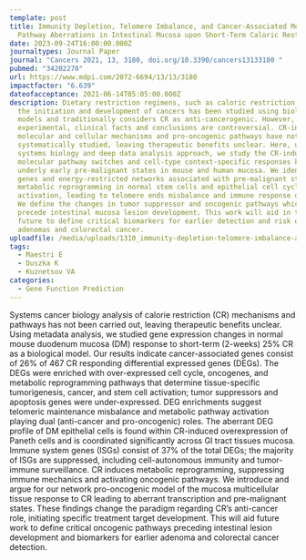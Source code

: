 ```yaml
---
template: post
title: Immunity Depletion, Telomere Imbalance, and Cancer-Associated Metabolism
  Pathway Aberrations in Intestinal Mucosa upon Short-Term Caloric Restriction
date: 2023-09-24T16:00:00.000Z
journaltypes: Journal Paper
journal: "Cancers 2021, 13, 3180, doi.org/10.3390/cancers13133180 "
pubmed: "34202278"
url: https://www.mdpi.com/2072-6694/13/13/3180
impactfactor: "6.639"
dateofacceptance: 2021-06-14T05:05:00.000Z
description: Dietary restriction regimens, such as caloric restriction (CR), in
  the initiation and development of cancers has been studied using biological
  models and traditionally considers CR as anti-cancerogenic. However, the
  experimental, clinical facts and conclusions are controversial. CR-induced
  molecular and cellular mechanisms and pro-oncogenic pathways have not been
  systematically studied, leaving therapeutic benefits unclear. Here, using
  systems biology and deep data analysis approach, we study the CR-induced
  molecular pathway switches and cell-type context-specific responses known to
  underly early pre-malignant states in mouse and human mucosa. We identify the
  genes and energy-restricted networks associated with pre-malignant state
  metabolic reprogramming in normal stem cells and epithelial cell cycle
  activation, leading to telomere ends misbalance and immune response depletion.
  We define the changes in tumor suppressor and oncogenic pathways which may
  precede intestinal mucosa lesion development. This work will aid in the near
  future to define critical biomarkers for earlier detection and risk of
  adenomas and colorectal cancer.
uploadfile: /media/uploads/1310_immunity-depletion-telomere-imbalance-and-cancer-associated.pdf
tags:
  - Maestri E
  - Duszka K
  - Kuznetsov VA
categories:
  - Gene Function Prediction
---
```

<!--StartFragment-->

Systems cancer biology analysis of calorie restriction (CR) mechanisms and pathways has not been carried out, leaving therapeutic benefits unclear. Using metadata analysis, we studied gene expression changes in normal mouse duodenum mucosa (DM) response to short-term (2-weeks) 25% CR as a biological model. Our results indicate cancer-associated genes consist of 26% of 467 CR responding differential expressed genes (DEGs). The DEGs were enriched with over-expressed cell cycle, oncogenes, and metabolic reprogramming pathways that determine tissue-specific tumorigenesis, cancer, and stem cell activation; tumor suppressors and apoptosis genes were under-expressed. DEG enrichments suggest telomeric maintenance misbalance and metabolic pathway activation playing dual (anti-cancer and pro-oncogenic) roles. The aberrant DEG profile of DM epithelial cells is found within CR-induced overexpression of Paneth cells and is coordinated significantly across GI tract tissues mucosa. Immune system genes (ISGs) consist of 37% of the total DEGs; the majority of ISGs are suppressed, including cell-autonomous immunity and tumor-immune surveillance. CR induces metabolic reprogramming, suppressing immune mechanics and activating oncogenic pathways. We introduce and argue for our network pro-oncogenic model of the mucosa multicellular tissue response to CR leading to aberrant transcription and pre-malignant states. These findings change the paradigm regarding CR’s anti-cancer role, initiating specific treatment target development. This will aid future work to define critical oncogenic pathways preceding intestinal lesion development and biomarkers for earlier adenoma and colorectal cancer detection.

<!--EndFragment-->